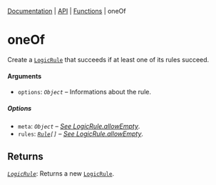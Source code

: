 [Documentation](../README.md) | [API](./README.md) | [Functions](./README.md#functions) | oneOf

# oneOf

Create a [`LogicRule`](object-rule-logic.md) that succeeds if at least one of its rules succeed.

#### Arguments

- `options`: _`Object`_ – Informations about the rule.

##### Options

- `meta`: _`Object`_ – [_See LogicRule.allowEmpty_](object-rule-logic#meta-object).
- `rules`: [_`Rule`_](object-rule.md)_`[]`_ – [_See LogicRule.allowEmpty_](object-rule-logic#meta-object).

## Returns

[_`LogicRule`_](object-rule-logic.md): Returns a new [`LogicRule`](object-rule-logic.md).
